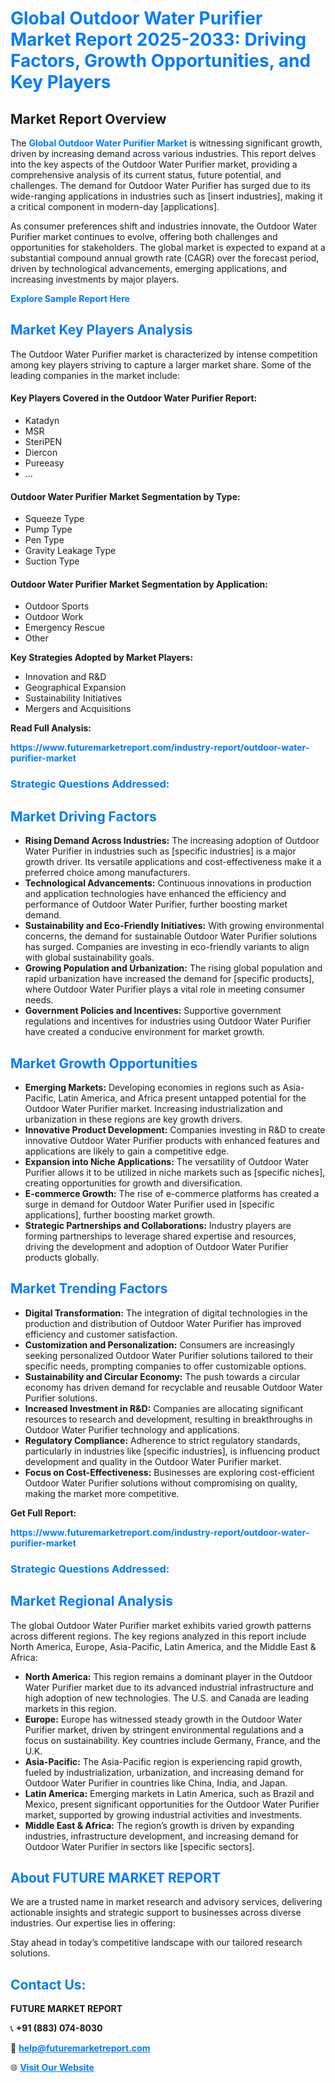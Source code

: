 <h1 style="color: #007BFF;">Global Outdoor Water Purifier Market Report 2025-2033: Driving Factors, Growth Opportunities, and Key Players</h1>

<section id="overview">
<h2>Market Report Overview</h2>
<p>The <a href="https://www.futuremarketreport.com/industry-report/outdoor-water-purifier-market" style="color: #007BFF; text-decoration: none;"><strong>Global Outdoor Water Purifier Market</strong></a> is witnessing significant growth, driven by increasing demand across various industries. This report delves into the key aspects of the Outdoor Water Purifier market, providing a comprehensive analysis of its current status, future potential, and challenges. The demand for Outdoor Water Purifier has surged due to its wide-ranging applications in industries such as [insert industries], making it a critical component in modern-day [applications].</p>
<p>As consumer preferences shift and industries innovate, the Outdoor Water Purifier market continues to evolve, offering both challenges and opportunities for stakeholders. The global market is expected to expand at a substantial compound annual growth rate (CAGR) over the forecast period, driven by technological advancements, emerging applications, and increasing investments by major players.</p>
</section>

<section id="overview">
<p><a href="https://www.futuremarketreport.com/request-sample/reportId=89617" style="color: #007BFF; text-decoration: none;"><strong>Explore Sample Report Here</strong></a></p>
</section>

<section id="key-players">
<h2 style="color: #007BFF;">Market Key Players Analysis</h2>
<p>The Outdoor Water Purifier market is characterized by intense competition among key players striving to capture a larger market share. Some of the leading companies in the market include:</p>
<h4>Key Players Covered in the Outdoor Water Purifier Report:</h4>
<ul><li>Katadyn</li><li>MSR</li><li>SteriPEN</li><li>Diercon</li><li>Pureeasy</li><li>...</li></ul>
<h4>Outdoor Water Purifier Market Segmentation by Type:</h4>
<ul><li>Squeeze Type</li><li>Pump Type</li><li>Pen Type</li><li>Gravity Leakage Type</li><li>Suction Type</li></ul>

<h4>Outdoor Water Purifier Market Segmentation by Application:</h4>
<ul><li>Outdoor Sports</li><li>Outdoor Work</li><li>Emergency Rescue</li><li>Other</li></ul>
<p><strong>Key Strategies Adopted by Market Players:</strong></p>
<ul>
<li>Innovation and R&D</li>
<li>Geographical Expansion</li>
<li>Sustainability Initiatives</li>
<li>Mergers and Acquisitions</li>
</ul>
</section>

<section>
<p><strong>Read Full Analysis: </strong></p><a href="https://www.futuremarketreport.com/industry-report/outdoor-water-purifier-market" style="color: #007BFF; text-decoration: none;"><strong>https://www.futuremarketreport.com/industry-report/outdoor-water-purifier-market</strong></a>
<h3 style="color: #007BFF;">Strategic Questions Addressed:</h3>
</section>

<section id="driving-factors">
<h2 style="color: #007BFF;">Market Driving Factors</h2>
<ul>
<li><strong>Rising Demand Across Industries:</strong> The increasing adoption of Outdoor Water Purifier in industries such as [specific industries] is a major growth driver. Its versatile applications and cost-effectiveness make it a preferred choice among manufacturers.</li>
<li><strong>Technological Advancements:</strong> Continuous innovations in production and application technologies have enhanced the efficiency and performance of Outdoor Water Purifier, further boosting market demand.</li>
<li><strong>Sustainability and Eco-Friendly Initiatives:</strong> With growing environmental concerns, the demand for sustainable Outdoor Water Purifier solutions has surged. Companies are investing in eco-friendly variants to align with global sustainability goals.</li>
<li><strong>Growing Population and Urbanization:</strong> The rising global population and rapid urbanization have increased the demand for [specific products], where Outdoor Water Purifier plays a vital role in meeting consumer needs.</li>
<li><strong>Government Policies and Incentives:</strong> Supportive government regulations and incentives for industries using Outdoor Water Purifier have created a conducive environment for market growth.</li>
</ul>
</section>

<section id="growth-opportunities">
<h2 style="color: #007BFF;">Market Growth Opportunities</h2>
<ul>
<li><strong>Emerging Markets:</strong> Developing economies in regions such as Asia-Pacific, Latin America, and Africa present untapped potential for the Outdoor Water Purifier market. Increasing industrialization and urbanization in these regions are key growth drivers.</li>
<li><strong>Innovative Product Development:</strong> Companies investing in R&D to create innovative Outdoor Water Purifier products with enhanced features and applications are likely to gain a competitive edge.</li>
<li><strong>Expansion into Niche Applications:</strong> The versatility of Outdoor Water Purifier allows it to be utilized in niche markets such as [specific niches], creating opportunities for growth and diversification.</li>
<li><strong>E-commerce Growth:</strong> The rise of e-commerce platforms has created a surge in demand for Outdoor Water Purifier used in [specific applications], further boosting market growth.</li>
<li><strong>Strategic Partnerships and Collaborations:</strong> Industry players are forming partnerships to leverage shared expertise and resources, driving the development and adoption of Outdoor Water Purifier products globally.</li>
</ul>
</section>

<section id="trending-factors">
<h2 style="color: #007BFF;">Market Trending Factors</h2>
<ul>
<li><strong>Digital Transformation:</strong> The integration of digital technologies in the production and distribution of Outdoor Water Purifier has improved efficiency and customer satisfaction.</li>
<li><strong>Customization and Personalization:</strong> Consumers are increasingly seeking personalized Outdoor Water Purifier solutions tailored to their specific needs, prompting companies to offer customizable options.</li>
<li><strong>Sustainability and Circular Economy:</strong> The push towards a circular economy has driven demand for recyclable and reusable Outdoor Water Purifier solutions.</li>
<li><strong>Increased Investment in R&D:</strong> Companies are allocating significant resources to research and development, resulting in breakthroughs in Outdoor Water Purifier technology and applications.</li>
<li><strong>Regulatory Compliance:</strong> Adherence to strict regulatory standards, particularly in industries like [specific industries], is influencing product development and quality in the Outdoor Water Purifier market.</li>
<li><strong>Focus on Cost-Effectiveness:</strong> Businesses are exploring cost-efficient Outdoor Water Purifier solutions without compromising on quality, making the market more competitive.</li>
</ul>
</section>

<section>
<p><strong>Get Full Report: </strong></p><a href="https://www.futuremarketreport.com/industry-report/outdoor-water-purifier-market" style="color: #007BFF; text-decoration: none;"><strong>https://www.futuremarketreport.com/industry-report/outdoor-water-purifier-market</strong></a>
<h3 style="color: #007BFF;">Strategic Questions Addressed:</h3>
</section>


<section id="regional-analysis">
<h2 style="color: #007BFF;">Market Regional Analysis</h2>
<p>The global Outdoor Water Purifier market exhibits varied growth patterns across different regions. The key regions analyzed in this report include North America, Europe, Asia-Pacific, Latin America, and the Middle East & Africa:</p>
<ul>
<li><strong>North America:</strong> This region remains a dominant player in the Outdoor Water Purifier market due to its advanced industrial infrastructure and high adoption of new technologies. The U.S. and Canada are leading markets in this region.</li>
<li><strong>Europe:</strong> Europe has witnessed steady growth in the Outdoor Water Purifier market, driven by stringent environmental regulations and a focus on sustainability. Key countries include Germany, France, and the U.K.</li>
<li><strong>Asia-Pacific:</strong> The Asia-Pacific region is experiencing rapid growth, fueled by industrialization, urbanization, and increasing demand for Outdoor Water Purifier in countries like China, India, and Japan.</li>
<li><strong>Latin America:</strong> Emerging markets in Latin America, such as Brazil and Mexico, present significant opportunities for the Outdoor Water Purifier market, supported by growing industrial activities and investments.</li>
<li><strong>Middle East & Africa:</strong> The region’s growth is driven by expanding industries, infrastructure development, and increasing demand for Outdoor Water Purifier in sectors like [specific sectors].</li>
</ul>
</section>

<footer>
<h2 style="color: #007BFF;">About FUTURE MARKET REPORT</h2>
<p>We are a trusted name in market research and advisory services, delivering actionable insights and strategic support to businesses across diverse industries. Our expertise lies in offering:</p>

<p>Stay ahead in today’s competitive landscape with our tailored research solutions.</p>

<h2 style="color: #007BFF;">Contact Us:</h2>
<p><strong>FUTURE MARKET REPORT</strong></p>
<p>📞 <strong>+91 (883) 074-8030</strong></p>
<p>📧 <strong><a href="mailto:help@futuremarketreport.com" style="color: #007BFF;">help@futuremarketreport.com</a></strong></p>
<p>🌐 <strong><a href="https://www.futuremarketreport.com/" style="color: #007BFF;">Visit Our Website</a></strong></p>
</footer>